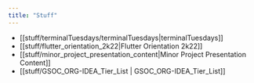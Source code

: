 ```yaml
---
title: "Stuff"
---
```

- [[stuff/terminalTuesdays/terminalTuesdays|terminalTuesdays]]
- [[stuff/flutter_orientation_2k22|Flutter Orientation 2k22]]
- [[stuff/minor_project_presentation_content|Minor Project Presentation Content]]
- [[stuff/GSOC_ORG-IDEA_Tier_List | GSOC_ORG-IDEA_Tier_List]]